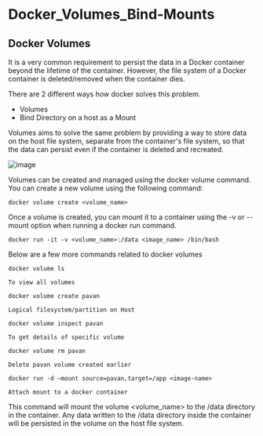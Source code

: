 # Docker_Volumes_Bind-Mounts

## Docker Volumes

It is a very common requirement to persist the data in a Docker container beyond the lifetime of the container. However, the file system of a Docker container is deleted/removed when the container dies.

There are 2 different ways how docker solves this problem.

- Volumes
- Bind Directory on a host as a Mount

Volumes aims to solve the same problem by providing a way to store data on the host file system, separate from the container's file system, so that the data can persist even if the container is deleted and recreated.

![image](https://github.com/Pavan-1997/Docker_Volumes_Bind-Mounts/assets/32020205/8c9bd3af-3e7a-4f8e-a5d9-bec833abe381)

Volumes can be created and managed using the docker volume command. You can create a new volume using the following command:

```
docker volume create <volume_name>
```

Once a volume is created, you can mount it to a container using the -v or --mount option when running a docker run command. 

```
docker run -it -v <volume_name>:/data <image_name> /bin/bash
```

Below are a few more commands related to docker volumes

```
docker volume ls
```
`To view all volumes`

```
docker volume create pavan
```
`Logical filesystem/partition on Host`

```
docker volume inspect pavan
```
`To get details of specific volume`

```
docker volume rm pavan
```
`Delete pavan volume created earlier`

```
docker run -d —mount source=pavan,target=/app <image-name>
```
`Attach mount to a docker container`

This command will mount the volume <volume_name> to the /data directory in the container. Any data written to the /data directory
inside the container will be persisted in the volume on the host file system.
